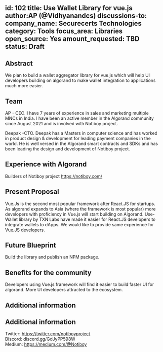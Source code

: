 id: 102
title: Use Wallet Library for vue.js 
author:AP (@Vidhyanandcs) 
discussions-to: <Indicating the URL where the proposal is being discussed>
company_name: Securecerts Technologies
category: Tools
focus_area: Libraries
open_source: Yes
amount_requested: TBD
status: Draft
---

## Abstract
We plan to build a wallet aggregator library for vue.js which will help UI developers building on algorand to make wallet integration to applications much more easier.

## Team
AP - CEO. I have 7 years of experience in sales and marketing  multiple MNCs in India. I have been an active member in the Algorand community since August 2021 and is involved with Notiboy project.

Deepak -CTO. Deepak has a Masters in computer science and has worked in product design & development for leading payment companies in the world. He is well versed in the Algorand smart contracts and SDKs and has been leading the design and development of Notiboy project.

## Experience with Algorand
Builders of Notiboy project
https://notiboy.com/

## Present Proposal
Vue.Js is the second most popular framework after React.JS for startups. As algorand expands to Asia (where the framework is most popular) more developers 
with proficiency in Vue.js will start building on Algorand. Use-Wallet library by TXN Labs have made it easier for React.JS developers
to integrate wallets to dApps. We would like to provide same experience for Vue.JS developers.

## Future Blueprint
Build the library and publish an NPM package.

## Benefits for the community
Developers using Vue.js framework will find it easier to build faster UI for algorand. More UI developers attracted to the ecosystem.

## Additional information
## Additional information
Twitter: https://twitter.com/notiboyproject <br>
Discord: discord.gg/GdJyPP598W <br>
Medium: https://medium.com/@Notiboy
